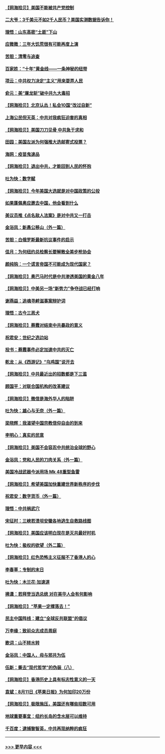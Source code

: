#### [【网海拾贝】美国不能被共产党控制](../pages/nsc993/n12360271.md?t=08271651) 
#### [二大爷：3千美元不如2千人民币？美国实测数据告诉你！](../pages/nsc993/n12358563.md?t=08271651) 
#### [理悟：山东高密“土匪”下山](../pages/nsc993/n12358535.md?t=08271651) 
#### [应微微：三年大饥荒很有可能再度上演](../pages/nsc993/n12358523.md?t=08271651) 
#### [苦胆：清零与追查](../pages/nsc993/n12358501.md?t=08271651) 
#### [百家姓：“十年”黄金线——一条神秘的纽带](../pages/nsc993/n12358319.md?t=08271651) 
#### [项云：中共权力决定“主义”用来耍弄人民](../pages/nsc993/n12358172.md?t=08271651) 
#### [俞元：美“屠龙斩”破中共九大毒招](../pages/nsc993/n12357822.md?t=08271651) 
#### [【网海拾贝】北京认怂！私会10国“改过自新”](../pages/nsc993/n12357784.md?t=08271651) 
#### [上海公民倪天英：中共对我疯狂迫害的真相](../pages/nsc993/n12356341.md?t=08271651) 
#### [【网海拾贝】美国刀刀见骨 中共急于求和](../pages/nsc993/n12355511.md?t=08271651) 
#### [田园：美国左派为何强推大选邮寄式投票？](../pages/nsc993/n12352963.md?t=08271651) 
#### [海网：疫苗鬼速品](../pages/nsc993/n12354438.md?t=08271651) 
#### [【网海拾贝】退出中共，才能回到人民的怀抱](../pages/nsc993/n12352634.md?t=08271651) 
#### [吐为快：数字赋](../pages/nsc993/n12352317.md?t=08271651) 
#### [【网海拾贝】今年美国大选就是对中国政策的公投](../pages/nsc993/n12350973.md?t=08271651) 
#### [如果蓬佩奥应邀去中国，他会看到什么](../pages/nsc993/n12350945.md?t=08271651) 
#### [美议员推《点名敌人法案》是对中共又一打击](../pages/nsc993/n12350765.md?t=08271651) 
#### [金浴凤：新愚公移山（外一篇）](../pages/nsc993/n12350253.md?t=08271651) 
#### [苦胆：白俄罗斯最新抗议事件的启示](../pages/nsc993/n12349989.md?t=08271651) 
#### [佳月：为何纽约总检察长要解散全美步枪协会](../pages/nsc993/n12349939.md?t=08271651) 
#### [颜纯钩：一个谎言帝国不可能成为现代国家？](../pages/nsc993/n12349898.md?t=08271651) 
#### [【网海拾贝】奥巴马时代是中共渗透美国的黄金八年](../pages/nsc993/n12349284.md?t=08271651) 
#### [【网海拾贝】中美另一场“新势力”争夺战已经打响](../pages/nsc993/n12346998.md?t=08271651) 
#### [谢燕益：追魂寻衅滋事案辩护词](../pages/nsc993/n12346892.md?t=08271651) 
#### [理悟：古今三恶犬](../pages/nsc993/n12345190.md?t=08271651) 
#### [【网海拾贝】蔡霞对结束中共暴政的意义](../pages/nsc993/n12344263.md?t=08271651) 
#### [祝君安：世纪之选边站](../pages/nsc993/n12342382.md?t=08271651) 
#### [投书：蔡霞事件必定加速中共的灭亡](../pages/nsc993/n12341881.md?t=08271651) 
#### [乾龙：从《西游记》“乌鸡国”说开去](../pages/nsc993/n12341690.md?t=08271651) 
#### [【网海拾贝】中共最近出的招数都是下三滥](../pages/nsc993/n12341593.md?t=08271651) 
#### [顾国平：对联合国机构的改革建议](../pages/nsc993/n12339928.md?t=08271651) 
#### [【网海拾贝】微信是海外华人的陷阱](../pages/nsc993/n12338868.md?t=08271651) 
#### [吐为快：雄心与无奈（外一篇）](../pages/nsc993/n12338132.md?t=08271651) 
#### [梁晓辉：我渴望中国宗教信仰自由的到来](../pages/nsc993/n12336657.md?t=08271651) 
#### [李明心：真实的民意](../pages/nsc993/n12336089.md?t=08271651) 
#### [【网海拾贝】美国不会容忍中共统治全球的野心](../pages/nsc993/n12336063.md?t=08271651) 
#### [金浴凤：党和人民的刀肉关系（外一篇）](../pages/nsc993/n12335834.md?t=08271651) 
#### [美国冷战武器今派用场 Mk 48重型鱼雷](../pages/nsc993/n12335354.md?t=08271651) 
#### [【网海拾贝】希望美国加快重建世界新秩序的步伐](../pages/nsc993/n12334224.md?t=08271651) 
#### [祝君安：数字货币（外一篇）](../pages/nsc993/n12334186.md?t=08271651) 
#### [理悟：中共祸武穴](../pages/nsc993/n12333962.md?t=08271651) 
#### [宋征时：三峡若溃坝安徽各地逃生自救路线图](../pages/nsc993/n12332450.md?t=08271651) 
#### [【网海拾贝】美国应该明白现在是灭共最好时机](../pages/nsc993/n12332313.md?t=08271651) 
#### [吐为快：极权的欲望（外二篇）](../pages/nsc993/n12332089.md?t=08271651) 
#### [【网海拾贝】红色恐怖主义征服不了香港人的心](../pages/nsc993/n12329296.md?t=08271651) 
#### [李春草：专制的末日](../pages/nsc993/n12329079.md?t=08271651) 
#### [吐为快：木兰花‧加速道](../pages/nsc993/n12327366.md?t=08271651) 
#### [拂潇：若拜登当选总统 对在美华人会有何影响](../pages/nsc993/n12295996.md?t=08271651) 
#### [【网海拾贝】“苹果一定撑落去！”](../pages/nsc993/n12326784.md?t=08271651) 
#### [民主中国阵线：建立“全球反共联盟”的倡议](../pages/nsc993/n12324177.md?t=08271651) 
#### [万李缘：致前众志成员周庭](../pages/nsc993/n12324635.md?t=08271651) 
#### [歌词：山不转水转](../pages/nsc993/n12324599.md?t=08271651) 
#### [金浴凤：中国人，毋与邪共为伍](../pages/nsc993/n12324257.md?t=08271651) 
#### [伍新：撕去“现代哲学”的伪装（八）](../pages/nsc993/n12324188.md?t=08271651) 
#### [【网海拾贝】香港历史上具有标志性意义的一天](../pages/nsc993/n12324021.md?t=08271651) 
#### [袁斌：8月11日《苹果日报》为何加印20万份](../pages/nsc993/n12323955.md?t=08271651) 
#### [【网海拾贝】极限施压，美国还有哪些招数可用](../pages/nsc993/n12322512.md?t=08271651) 
#### [地球重要事宜：纽约长岛的含水层可以维持](../pages/nsc993/n12321844.md?t=08271651) 
#### [千百度：逮捕黎智英，中共再现纳粹的疯狂](../pages/nsc993/n12321777.md?t=08271651) 

----
#### [ >>> 更早内容 <<< ](../indexes/nsc993-earlier.md)
